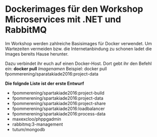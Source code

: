 # Dockerimages für den Workshop Microservices mit .NET und RabbitMQ

Im Workshop werden zahlreiche Basisimages für Docker verwendet. 
Um Wartezeiten vermeiden bzw. die Internetanbindung zu schonen ladet die Images bereits Hause herunter.

 

Dazu verbindet ihr euch auf einen Docker-Host. 
Dort gebt ihr  den Befehl ein: <b>docker pull</b> <i>Imagenamen</i> 
Beispiel: docker pull fpommerening/sparatakiade2016:project-data


<b>Die folgnde Liste ist der erste Entwurf</b>

- fpommerening/spartakiade2016:project-build
- fpommerening/spartakiade2016:project-data
- fpommerening/spartakiade2016:project-share
- fpommerening/spartakiade2016:loadbalancer
- fpommerening/spartakiade2016:process-data
- maxexcloo/phppgadmin
- rabbitmq:3-management
- tutum/mongodb
